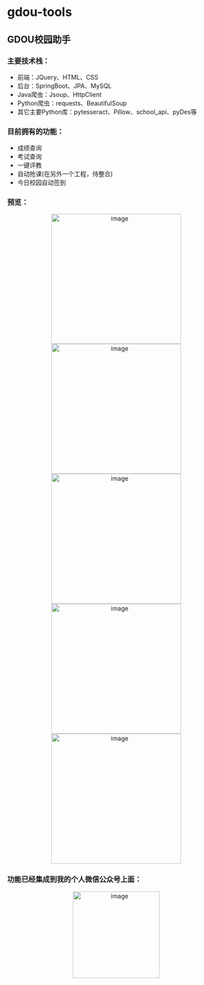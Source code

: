 # gdou-tools
## GDOU校园助手

### 主要技术栈：
+ 前端：JQuery、HTML、CSS
+ 后台：SpringBoot、JPA、MySQL
+ Java爬虫：Jsoup、HttpClient
+ Python爬虫：requests、BeautifulSoup
+ 其它主要Python库：pytesseract、Pillow、school_api、pyDes等

### 目前拥有的功能：
+ 成绩查询
+ 考试查询
+ 一键评教
+ 自动抢课(在另外一个工程，待整合)
+ 今日校园自动签到

### 预览：
<div align="center">
<img src="https://swj-bucke.oss-cn-shenzhen.aliyuncs.com/github-images/gdou-tools/score.jpg" alt="image" width="300px">
<img src="https://swj-bucke.oss-cn-shenzhen.aliyuncs.com/github-images/gdou-tools/evaluation.jpg" alt="image" width="300px">
<img src="https://swj-bucke.oss-cn-shenzhen.aliyuncs.com/github-images/gdou-tools/score-list.jpg" alt="image" width="300px">
<img src="https://swj-bucke.oss-cn-shenzhen.aliyuncs.com/github-images/gdou-tools/exam-list.jpg" alt=" image"width="300px">
<img src="https://swj-bucke.oss-cn-shenzhen.aliyuncs.com/github-images/gdou-tools/cpdaily-auto-sign-in.jpg" alt=" image"width="300px">
</div>

### 功能已经集成到我的个人微信公众号上面：
<div align="center">
<img src="https://swj-bucke.oss-cn-shenzhen.aliyuncs.com/github-images/gdou-tools/qrcode.jpg" alt="image" width="200px">
</div>


